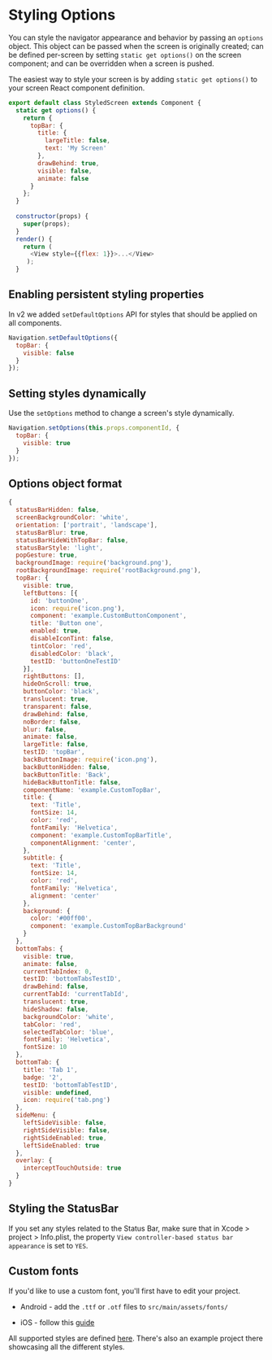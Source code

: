 # Styling Options

You can style the navigator appearance and behavior by passing an `options` object. This object can be passed when the screen is originally created; can be defined per-screen by setting `static get options()` on the screen component; and can be overridden when a screen is pushed.

The easiest way to style your screen is by adding `static get options()` to your screen React component definition.

```js
export default class StyledScreen extends Component {
  static get options() {
    return {
      topBar: {
        title: {
          largeTitle: false,
          text: 'My Screen'
        },
        drawBehind: true,
        visible: false,
        animate: false
      }
    };
  }
  
  constructor(props) {
    super(props);
  }
  render() {
    return (
      <View style={{flex: 1}}>...</View>
     );
  }
```

## Enabling persistent styling properties
In v2 we added `setDefaultOptions` API for styles that should be applied on all components.

```js
Navigation.setDefaultOptions({
  topBar: {
    visible: false
  }
});
```

## Setting styles dynamically
Use the `setOptions` method to change a screen's style dynamically.

```js
Navigation.setOptions(this.props.componentId, {
  topBar: {
    visible: true
  }
});
```

## Options object format

```js
{
  statusBarHidden: false,
  screenBackgroundColor: 'white',
  orientation: ['portrait', 'landscape'],
  statusBarBlur: true,
  statusBarHideWithTopBar: false,
  statusBarStyle: 'light',
  popGesture: true,
  backgroundImage: require('background.png'),
  rootBackgroundImage: require('rootBackground.png'),
  topBar: {
    visible: true,
    leftButtons: [{
      id: 'buttonOne',
      icon: require('icon.png'),
      component: 'example.CustomButtonComponent',
      title: 'Button one',
      enabled: true,
      disableIconTint: false,
      tintColor: 'red',
      disabledColor: 'black',
      testID: 'buttonOneTestID'
    }],
    rightButtons: [],
    hideOnScroll: true,
    buttonColor: 'black',
    translucent: true,
    transparent: false,
    drawBehind: false,
    noBorder: false,
    blur: false,
    animate: false,
    largeTitle: false,
    testID: 'topBar',
    backButtonImage: require('icon.png'),
    backButtonHidden: false,
    backButtonTitle: 'Back',
    hideBackButtonTitle: false,
    componentName: 'example.CustomTopBar',
    title: {
      text: 'Title',
      fontSize: 14,
      color: 'red',
      fontFamily: 'Helvetica',
      component: 'example.CustomTopBarTitle',
      componentAlignment: 'center',
    },
    subtitle: {
      text: 'Title',
      fontSize: 14,
      color: 'red',
      fontFamily: 'Helvetica',
      alignment: 'center'
    },
    background: {
      color: '#00ff00',
      component: 'example.CustomTopBarBackground'
    }
  },
  bottomTabs: {
    visible: true,
    animate: false,
    currentTabIndex: 0,
    testID: 'bottomTabsTestID',
    drawBehind: false,
    currentTabId: 'currentTabId',
    translucent: true,
    hideShadow: false,
    backgroundColor: 'white',
    tabColor: 'red',
    selectedTabColor: 'blue',
    fontFamily: 'Helvetica',
    fontSize: 10
  },
  bottomTab: {
    title: 'Tab 1',
    badge: '2',
    testID: 'bottomTabTestID',
    visible: undefined,
    icon: require('tab.png')
  },
  sideMenu: {
    leftSideVisible: false,
    rightSideVisible: false,
    rightSideEnabled: true,
    leftSideEnabled: true
  },
  overlay: {
    interceptTouchOutside: true
  }
}
```

## Styling the StatusBar
If you set any styles related to the Status Bar, make sure that in Xcode > project > Info.plist, the property `View controller-based status bar appearance` is set to `YES`.

## Custom fonts
If you'd like to use a custom font, you'll first have to edit your project.

* Android - add the `.ttf` or `.otf` files to `src/main/assets/fonts/`

* iOS - follow this [guide](https://medium.com/@dabit3/adding-custom-fonts-to-react-native-b266b41bff7f)

All supported styles are defined [here](https://github.com/wix/react-native-controllers#styling-navigation). There's also an example project there showcasing all the different styles.
